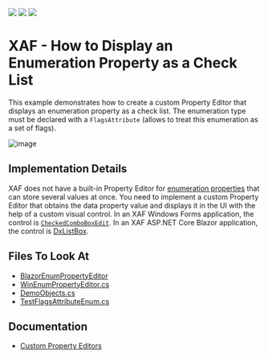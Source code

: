 <!-- default badges list -->
![](https://img.shields.io/endpoint?url=https://codecentral.devexpress.com/api/v1/VersionRange/128592677/23.2.1%2B)
[![](https://img.shields.io/badge/Open_in_DevExpress_Support_Center-FF7200?style=flat-square&logo=DevExpress&logoColor=white)](https://supportcenter.devexpress.com/ticket/details/E689)
[![](https://img.shields.io/badge/📖_How_to_use_DevExpress_Examples-e9f6fc?style=flat-square)](https://docs.devexpress.com/GeneralInformation/403183)
<!-- default badges end -->

# XAF - How to Display an Enumeration Property as a Check List

This example demonstrates how to create a custom Property Editor that displays an enumeration property as a check list. The enumeration type must be declared with a `FlagsAttribute` (allows to treat this enumeration as a set of flags).

![image](https://user-images.githubusercontent.com/14300209/234846358-4435cbbe-130d-410b-9958-fb8450a11480.png)

## Implementation Details

XAF does not have a built-in Property Editor for [enumeration properties](https://docs.devexpress.com/eXpressAppFramework/113552/business-model-design-orm/data-types-supported-by-built-in-editors/enumeration-properties) that can store several values at once.  You need to implement a custom Property Editor that obtains the data property value and displays it in the UI with the help of a custom visual control. In an XAF Windows Forms application, the control is [`CheckedComboBoxEdit`](https://docs.devexpress.com/WindowsForms/DevExpress.XtraEditors.CheckedComboBoxEdit). In an XAF ASP.NET Core Blazor application, the control is [DxListBox](https://docs.devexpress.com/Blazor/DevExpress.Blazor.DxListBox-2).

## Files To Look At

* [BlazorEnumPropertyEditor](./CS/EFCore/EnumCheckBoxEF/EnumCheckBoxEF.Blazor.Server/Editors)
* [WinEnumPropertyEditor.cs](./CS/EFCore/EnumCheckBoxEF/EnumCheckBoxEF.Win/Editors/EnumPropertyEditorEx.cs) 
* [DemoObjects.cs](./CS/EFCore/EnumCheckBoxEF/EnumCheckBoxEF.Module/BusinessObjects/DemoObjects.cs)
* [TestFlagsAttributeEnum.cs](./CS/EFCore/EnumCheckBoxEF/EnumCheckBoxEF.Module/BusinessObjects/TestFlagsAttributeEnum.cs)

## Documentation

* [Custom Property Editors](https://docs.devexpress.com/eXpressAppFramework/113097/ui-construction/view-items-and-property-editors/property-editors#custom-property-editors)
